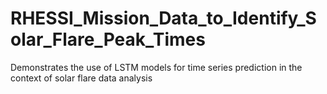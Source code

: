 # RHESSI_Mission_Data_to_Identify_Solar_Flare_Peak_Times
Demonstrates the use of LSTM models for time series prediction in the context of solar flare data analysis
